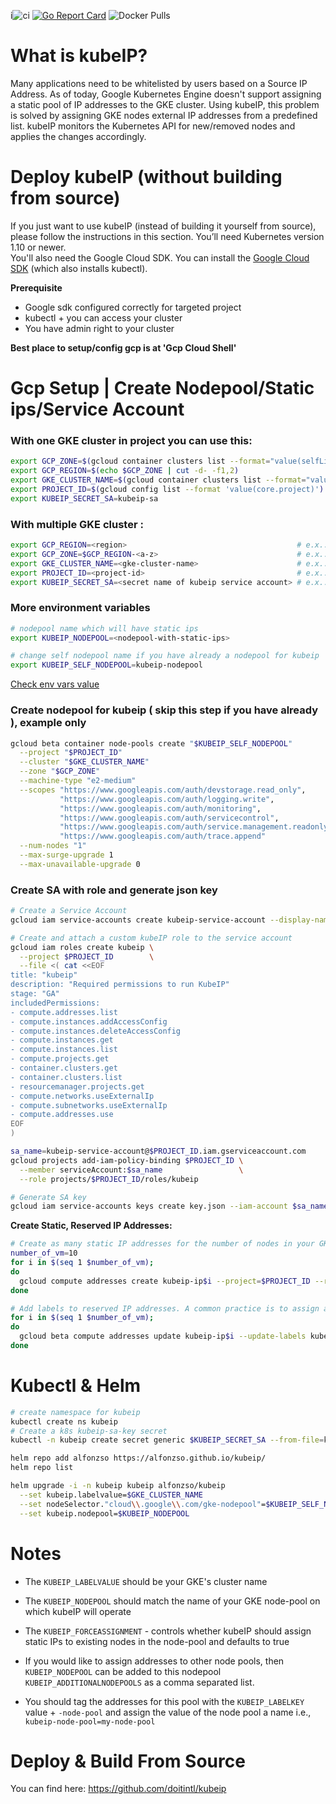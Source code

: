 i![ci](https://github.com/doitintl/kubeip/workflows/ci/badge.svg) [![Go Report Card](https://goreportcard.com/badge/github.com/doitintl/kubeip)](https://goreportcard.com/report/github.com/doitintl/kubeip) ![Docker Pulls](https://img.shields.io/docker/pulls/doitintl/kubeip)

# What is kubeIP?

Many applications need to be whitelisted by users based on a Source IP Address. As of today, Google Kubernetes Engine doesn't support assigning a static pool of IP addresses to the GKE cluster. Using kubeIP, this problem is solved by assigning GKE nodes external IP addresses from a predefined list. kubeIP monitors the Kubernetes API for new/removed nodes and applies the changes accordingly.

# Deploy kubeIP (without building from source)

If you just want to use kubeIP (instead of building it yourself from source), please follow the instructions in this section. You’ll need Kubernetes version 1.10 or newer.
<br>
You'll also need the Google Cloud SDK. You can install the [Google Cloud SDK](https://cloud.google.com/sdk) (which also installs kubectl).

**Prerequisite**
 * Google sdk configured correctly for targeted project
 * kubectl + you can access your cluster
 * You have admin right to your cluster

**Best place to setup/config gcp is at 'Gcp Cloud Shell'**
# Gcp Setup | Create Nodepool/Static ips/Service Account
### With one GKE cluster in project you can use this:
```bash
export GCP_ZONE=$(gcloud container clusters list --format="value(selfLink.scope())" | cut -d/ -f1 )
export GCP_REGION=$(echo $GCP_ZONE | cut -d- -f1,2)
export GKE_CLUSTER_NAME=$(gcloud container clusters list --format="value(selfLink.basename())")
export PROJECT_ID=$(gcloud config list --format 'value(core.project)')
export KUBEIP_SECRET_SA=kubeip-sa
```

### With multiple GKE cluster :
```bash
export GCP_REGION=<region>                                      # e.x.: europe-west1
export GCP_ZONE=$GCP_REGION-<a-z>                               # e.x.: europe-west1-b
export GKE_CLUSTER_NAME=<gke-cluster-name>                      # e.x.: fafa-gke-cluster
export PROJECT_ID=<project-id>                                  # e.x.: fafa-project
export KUBEIP_SECRET_SA=<secret name of kubeip service account> # e.x.: kubeip-sa
```

### More environment variables
```bash
# nodepool name which will have static ips
export KUBEIP_NODEPOOL=<nodepool-with-static-ips>

# change self nodepool name if you have already a nodepool for kubeip
export KUBEIP_SELF_NODEPOOL=kubeip-nodepool
```

[Check env vars value](scripts/check_env_var.sh)

### Create nodepool for kubeip ( skip this step if you have already ), example only

```bash
gcloud beta container node-pools create "$KUBEIP_SELF_NODEPOOL"           \
  --project "$PROJECT_ID"                                                 \
  --cluster "$GKE_CLUSTER_NAME"                                           \
  --zone "$GCP_ZONE"                                                      \
  --machine-type "e2-medium"                                              \
  --scopes "https://www.googleapis.com/auth/devstorage.read_only",        \
           "https://www.googleapis.com/auth/logging.write",               \
           "https://www.googleapis.com/auth/monitoring",                  \
           "https://www.googleapis.com/auth/servicecontrol",              \
           "https://www.googleapis.com/auth/service.management.readonly", \
           "https://www.googleapis.com/auth/trace.append"                 \
  --num-nodes "1"                                                         \
  --max-surge-upgrade 1                                                   \
  --max-unavailable-upgrade 0
```
### Create SA with role and generate json key

```bash
# Create a Service Account
gcloud iam service-accounts create kubeip-service-account --display-name "kubeIP"

# Create and attach a custom kubeIP role to the service account
gcloud iam roles create kubeip \
  --project $PROJECT_ID        \
  --file <( cat <<EOF
title: "kubeip"
description: "Required permissions to run KubeIP"
stage: "GA"
includedPermissions:
- compute.addresses.list
- compute.instances.addAccessConfig
- compute.instances.deleteAccessConfig
- compute.instances.get
- compute.instances.list
- compute.projects.get
- container.clusters.get
- container.clusters.list
- resourcemanager.projects.get
- compute.networks.useExternalIp
- compute.subnetworks.useExternalIp
- compute.addresses.use
EOF
)

sa_name=kubeip-service-account@$PROJECT_ID.iam.gserviceaccount.com
gcloud projects add-iam-policy-binding $PROJECT_ID \
  --member serviceAccount:$sa_name                 \
  --role projects/$PROJECT_ID/roles/kubeip

# Generate SA key
gcloud iam service-accounts keys create key.json --iam-account $sa_name

```

**Create Static, Reserved IP Addresses:**

```bash
# Create as many static IP addresses for the number of nodes in your GKE cluster so you will have enough addresses when your cluster scales up (manually or automatically):
number_of_vm=10
for i in $(seq 1 $number_of_vm);
do
  gcloud compute addresses create kubeip-ip$i --project=$PROJECT_ID --region=$GCP_REGION;
done

# Add labels to reserved IP addresses. A common practice is to assign a unique value per cluster (for example cluster name):
for i in $(seq 1 $number_of_vm);
do
  gcloud beta compute addresses update kubeip-ip$i --update-labels kubeip=$GKE_CLUSTER_NAME --region $GCP_REGION;
done
```

# Kubectl & Helm

```bash
# create namespace for kubeip
kubectl create ns kubeip
# Create a k8s kubeip-sa-key secret
kubectl -n kubeip create secret generic $KUBEIP_SECRET_SA --from-file=key.json

helm repo add alfonzso https://alfonzso.github.io/kubeip/
helm repo list

helm upgrade -i -n kubeip kubeip alfonzso/kubeip                                 \
  --set kubeip.labelvalue=$GKE_CLUSTER_NAME                                      \
  --set nodeSelector."cloud\\.google\\.com/gke-nodepool"=$KUBEIP_SELF_NODEPOOL   \
  --set kubeip.nodepool=$KUBEIP_NODEPOOL
```
# Notes
 - The `KUBEIP_LABELVALUE` should be your GKE's cluster name
 - The `KUBEIP_NODEPOOL` should match the name of your GKE node-pool on which kubeIP will operate
 - The `KUBEIP_FORCEASSIGNMENT` - controls whether kubeIP should assign static IPs to existing nodes in the node-pool and defaults to true

  - If you would like to assign addresses to other node pools, then `KUBEIP_NODEPOOL` can be added to this nodepool `KUBEIP_ADDITIONALNODEPOOLS` as a comma separated list.
  - You should tag the addresses for this pool with the `KUBEIP_LABELKEY` value + `-node-pool` and assign the value of the node pool a name i.e.,  `kubeip-node-pool=my-node-pool`

# Deploy & Build From Source

You can find here: https://github.com/doitintl/kubeip
